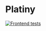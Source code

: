 # Platiny

[![Frontend tests](https://github.com/ESGI-69/challenge-5A-S1/actions/workflows/frontend.yml/badge.svg)](https://github.com/ESGI-69/challenge-5A-S1/actions/workflows/frontend.yml)

